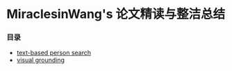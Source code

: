 # MiraclesinWang's 论文精读与整洁总结
### 目录
- [text-based person search](https://github.com/MiraclesinWang/Miraclesin_paper_conclusion/blob/main/text_based_person_search%2Emd)
- [visual grounding](https://github.com/MiraclesinWang/Miraclesin_paper_conclusion/blob/main/visual_grounding%2Emd)